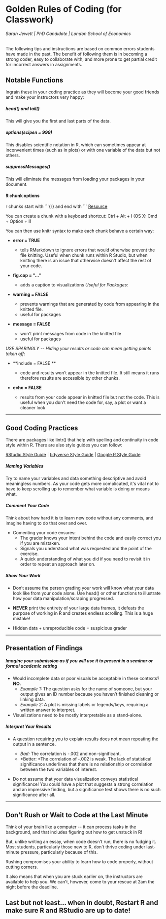 # Golden Rules of Coding (for Classwork)
###### Sarah Jewett | PhD Candidate | London School of Economics


The following tips and instructions are based on common errors students have made in the past. The benefit of following them is in becoming a strong coder, easy to collaborate with, and more prone to get partial credit for incorrect answers in assignments.  

## Notable Functions

Ingrain these in your coding practice as they will become your good friends and make your instructors very happy:

##### head() and tail()

This will give you the first and last parts of the data.

##### options(scipen = 999)

This disables scientific notation in R, which can sometimes appear at inconvenient times (such as in plots) or with one variable of the data but not others. 

##### suppressMessages()

This will eliminate the messages from loading your packages in your document.



#### R chunk options

r chunks start with \```{r} and end with \```  [Resource](https://rmarkdown.rstudio.com/lesson-3.html)

You can create a chunk with a keyboard shortcut: Ctrl + Alt + I (OS X: Cmd + Option + I) 

You can then use knitr syntax to make each chunk behave a certain way:

* **error = TRUE** 
  + tells RMarkdown to ignore errors that would otherwise prevent the file knitting. Useful when chunk runs within R Studio, but when knitting there is an issue that otherwise doesn't affect the rest of your code.

* **fig.cap = "..."** 
  + adds a caption to visualizations 
*Useful for Packages:*

* **warning = FALSE** 
  + prevents warnings that are generated by code from appearing in the knitted file. 
  + useful for packages
  
* **message = FALSE** 
  + won't print messages from code in the knitted file
  + useful for packages
   
*USE SPARINGLY -- Hiding your results or code can mean getting points taken off:*

* **include = FALSE **
  + code and results won't appear in the knitted file. It still means it runs therefore results are accessible by other chunks. 

* **echo = FALSE** 
  + results from your code appear in knitted file but not the code. This is useful when you don't need the code for, say, a plot or want a cleaner look

------------------------

## Good Coding Practices
There are packages like lintr() that help with spelling and continuity in code style within R. 
There are also style guides you can follow:

[RStudio Style Guide](https://rstudio-pubs-static.s3.amazonaws.com/390511_286f47c578694d3dbd35b6a71f3af4d6.html)    |    [tidyverse Style Guide](https://style.tidyverse.org)    |    [Google R Style Guide](https://google.github.io/styleguide/Rguide.html)


##### Naming Variables
Try to name your variables and data something descriptive and avoid meaningless numbers. As your code gets more complicated, it's vital not to have to keep scrolling up to remember what variable is doing or means what. 


##### Comment Your Code
Think about how hard it is to learn new code without any comments, and imagine having to do that over and over. 

  * Comenting your code ensures:
    + The grader knows your intent behind the code and easily correct you if you are mistaken. 
    + Signals you understood what was requested and the point of the exercise.
    + A quick understanding of what you did if you need to revisit it in order to repeat an approach later on. 




##### Show Your Work

  * Don’t assume the person grading your work will know what your data look like from your code alone. Use head() or other functions to illustrate how your data manipulation/scraping progressed. 
  
  * **NEVER** print the entirety of your large data frames, it defeats the purpose of working in R and creates endless scrolling. This is a huge mistake!
  
  * Hidden data + unreproducible code = suspicious grader
  

------------------------

## Presentation of Findings

##### Imagine your submission as if you will use it to present in a seminar or formal academic setting
       
  * Would incomplete data or poor visuals be acceptable in these contexts? **NO.**
      + *Example 1:* The question asks for the name of someone, but your output gives an ID number because you haven’t finished cleaning or linking data. 
      + *Example 2:* A plot is missing labels or legends/keys, requiring a written answer to interpret. 
  * Visualizations need to be mostly interpretable as a stand-alone.  

 

##### Interpret Your Results

  * A question requiring you to explain results does not mean repeating the output in a sentence.
      + *Bad:* The correlation is -.002 and non-significant.
      + *Better: *The correlation of -.002 is weak. The lack of statistical significance underlines that there is no relationship or correlation between the two variables of interest.
      
  * Do not assume that your data visualization conveys statistical significance! You could have a plot that suggests a strong correlation and an impressive finding, but a significance test shows there is no such significance after all. 

------------------------
## Don't Rush or Wait to Code at the Last Minute

Think of your brain like a computer -- it can process tasks in the background, and that includes figuring out how to get unstuck in R!

But, unlike writing an essay, when code doesn't run, there is no fudging it. Most students, particularly those new to R, don't thrive coding under last-minute pressure, particularly because of this. 

Rushing compromises your ability to learn how to code properly, without cutting corners. 

It also means that when you are stuck earlier on, the instructors are available to help you. We can't, however, come to your rescue at 2am the night before the deadline. 



## Last but not least... when in doubt, Restart R and make sure R and RStudio are up to date!
